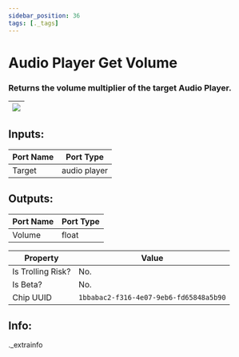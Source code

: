 ```yaml
---
sidebar_position: 36
tags: [._tags]
---
```


# Audio Player Get Volume


### Returns the volume multiplier of the target Audio Player.

| ![](https://images-ext-2.discordapp.net/external/MPmIaQzlEPmgGWlgi-WxBBXt0Bjv_zWPkg1y1f_sy3s/https/www.recroomcircuits.com/image/circuit/absolute-value?width=206&height=108) |
|-----|

## Inputs:
| Port Name | Port Type |
|-----------|-----------|
| Target | audio player |

## Outputs:
| Port Name | Port Type |
|-----------|-----------|
| Volume | float | 

| Property  | Value |
|-------------------|-----------|
| Is Trolling Risk? | No. |
| Is Beta? | No. |
| Chip UUID | `1bbabac2-f316-4e07-9eb6-fd65848a5b90` |

## Info:
._extrainfo